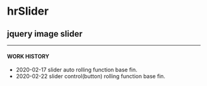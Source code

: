 # hrSlider
## jquery image slider
***
#### WORK HISTORY
- 2020-02-17 slider auto rolling function base fin.
- 2020-02-22 slider control(button) rolling function base fin.
